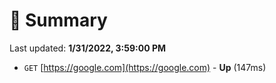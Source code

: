 # 📖 Summary
Last updated: **1/31/2022, 3:59:00 PM**

- `GET` [https://google.com](https://google.com) - **Up** (147ms)
